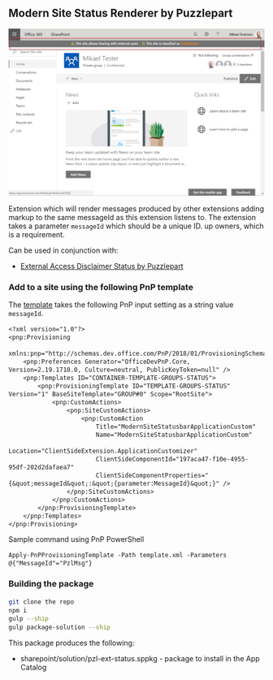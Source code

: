 ## Modern Site Status Renderer by Puzzlepart

![statusbar](./statusbar.png)

Extension which will render messages produced by other extensions adding markup to the same messageId as this extension listens to.
The extension takes a parameter `messageId` which should be a unique ID.
up owners, which is a requirement.

Can be used in conjunction with:

* [External Access Disclaimer Status by Puzzlepart](../Pzl.Ext.StatusBar.GroupExternalDisclaimer/README.md)

### Add to a site using the following PnP template

The [template](./template.xml) takes the following PnP input setting as a string value `messageId`.

```
<?xml version="1.0"?>
<pnp:Provisioning 
    xmlns:pnp="http://schemas.dev.office.com/PnP/2018/01/ProvisioningSchema">
    <pnp:Preferences Generator="OfficeDevPnP.Core, Version=2.19.1710.0, Culture=neutral, PublicKeyToken=null" />
    <pnp:Templates ID="CONTAINER-TEMPLATE-GROUPS-STATUS">
        <pnp:ProvisioningTemplate ID="TEMPLATE-GROUPS-STATUS" Version="1" BaseSiteTemplate="GROUP#0" Scope="RootSite">
            <pnp:CustomActions>
                <pnp:SiteCustomActions>
                    <pnp:CustomAction
                        Title="ModernSiteStatusbarApplicationCustom"
                        Name="ModernSiteStatusbarApplicationCustom"
                        Location="ClientSideExtension.ApplicationCustomizer"
                        ClientSideComponentId="197aca47-f10e-4955-95df-202d2dafaea7"
                        ClientSideComponentProperties="{&quot;messageId&quot;:&quot;{parameter:MessageId}&quot;}" />
                </pnp:SiteCustomActions>
            </pnp:CustomActions>
        </pnp:ProvisioningTemplate>
    </pnp:Templates>
</pnp:Provisioning>
```

Sample command using PnP PowerShell
```
Apply-PnPProvisioningTemplate -Path template.xml -Parameters @{"MessageId"="PzlMsg"}
```

### Building the package

```bash
git clone the repo
npm i
gulp --ship
gulp package-solution --ship
```

This package produces the following:

* sharepoint/solution/pzl-ext-status.sppkg - package to install in the App Catalog
